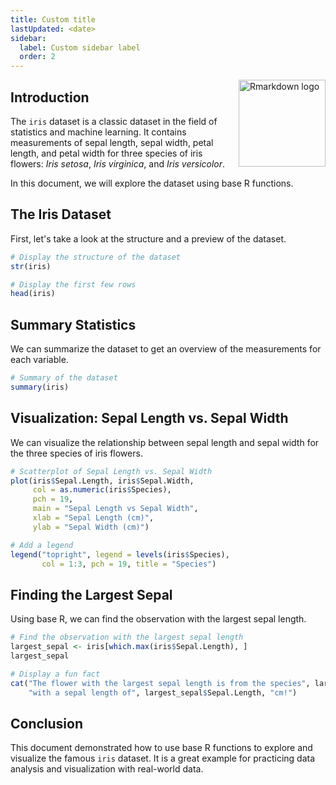 ```yaml
---
title: Custom title
lastUpdated: <date>
sidebar:
  label: Custom sidebar label
  order: 2
---
```


<img src="https://pkgs.rstudio.com/rmarkdown/reference/figures/logo.png" align="right" height="139" alt="Rmarkdown logo" /></a>

## Introduction

The `iris` dataset is a classic dataset in the field of statistics and machine learning. It contains measurements of sepal length, sepal width, petal length, and petal width for three species of iris flowers: *Iris setosa*, *Iris virginica*, and *Iris versicolor*.

In this document, we will explore the dataset using base R functions.

## The Iris Dataset

First, let's take a look at the structure and a preview of the dataset.

```r
# Display the structure of the dataset
str(iris)

# Display the first few rows
head(iris)
```

## Summary Statistics

We can summarize the dataset to get an overview of the measurements for each variable.

```r
# Summary of the dataset
summary(iris)
```

## Visualization: Sepal Length vs. Sepal Width

We can visualize the relationship between sepal length and sepal width for the three species of iris flowers.

```r
# Scatterplot of Sepal Length vs. Sepal Width
plot(iris$Sepal.Length, iris$Sepal.Width,
     col = as.numeric(iris$Species),
     pch = 19,
     main = "Sepal Length vs Sepal Width",
     xlab = "Sepal Length (cm)",
     ylab = "Sepal Width (cm)")

# Add a legend
legend("topright", legend = levels(iris$Species),
       col = 1:3, pch = 19, title = "Species")
```

## Finding the Largest Sepal

Using base R, we can find the observation with the largest sepal length.

```r
# Find the observation with the largest sepal length
largest_sepal <- iris[which.max(iris$Sepal.Length), ]
largest_sepal

# Display a fun fact
cat("The flower with the largest sepal length is from the species", largest_sepal$Species, 
    "with a sepal length of", largest_sepal$Sepal.Length, "cm!")
```

## Conclusion

This document demonstrated how to use base R functions to explore and visualize the famous `iris` dataset. It is a great example for practicing data analysis and visualization with real-world data.
